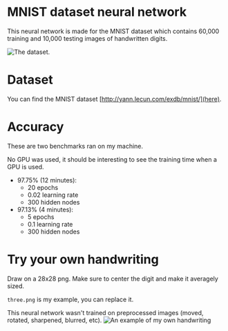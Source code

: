 # MNIST dataset neural network
This neural network is made for the MNIST dataset which contains 
60,000 training and 10,000 testing images of handwritten digits.

![The dataset.](https://i.imgur.com/wVYEMTk.png)

# Dataset
You can find the MNIST dataset [http://yann.lecun.com/exdb/mnist/](here).

# Accuracy
These are two benchmarks ran on my machine.

No GPU was used, it should be interesting to see the training time
when a GPU is used.
- 97.75% (12 minutes):
    - 20 epochs
    - 0.02 learning rate
    - 300 hidden nodes
- 97.13% (4 minutes):
    - 5 epochs
    - 0.1 learning rate
    - 300 hidden nodes

# Try your own handwriting
Draw on a 28x28 png. Make sure to center the digit and make it averagely sized.

`three.png` is my example, you can replace it.

This neural network wasn't trained on preprocessed images (moved, rotated, sharpened, blurred, etc).
![An example of my own handwriting](https://i.imgur.com/6QacnX4.png)
